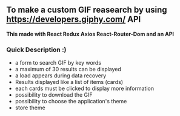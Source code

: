 ## To make a custom GIF reasearch by using https://developers.giphy.com/ API

**This made with React Redux Axios React-Router-Dom and an API**

### Quick Description :)
  - a form to search GIF by key words
  - a maximum of 30 results can be displayed
  - a load appears during data recovery
  - Results displayed like a list of items (cards)
  - each cards must be clicked to display more information
  - possibility to download the GIF
  - possibility to choose the application's theme 
  - store theme


